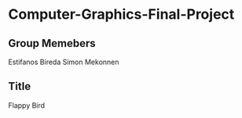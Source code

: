 # Computer-Graphics-Final-Project

## Group Memebers

Estifanos Bireda
Simon Mekonnen

## Title

Flappy Bird
